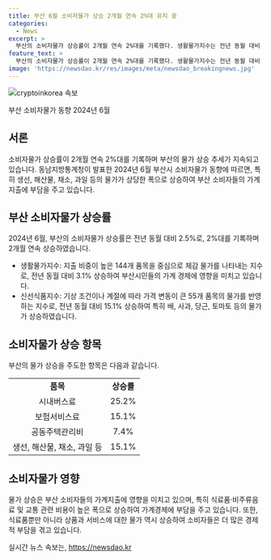 ```yaml
---
title: 부산 6월 소비자물가 상승 2개월 연속 2%대 유지 중
categories:
  - News
excerpt: >
  부산의 소비자물가 상승률이 2개월 연속 2%대를 기록했다. 생활물가지수는 전년 동월 대비 3.1% 상승했고, 신선식품지수는 15.1% 상승했다. 특히 배와 사과의 가격이 상승하여 이를 주도했다. 식료품·비주류음료와 교통의 가격도 상승하며, 농산물과 석유류 등의 상품과 공공서비스, 개인서비스 등의 서비스도 상승했다.
feature_text: >
  부산의 소비자물가 상승률이 2개월 연속 2%대를 기록했다. 생활물가지수는 전년 동월 대비 3.1% 상승했고, 신선식품지수는 15.1% 상승했다. 특히 배와 사과의 가격이 상승하여 이를 주도했다. 식료품·비주류음료와 교통의 가격도 상승하며, 농산물과 석유류 등의 상품과 공공서비스, 개인서비스 등의 서비스도 상승했다.
image: 'https://newsdao.kr/res/images/meta/newsdao_breakingnews.jpg'
---
```


<p><img src="https://newsdao.kr/res/images/meta/newsdao_breakingnews.jpg" alt="cryptoinkorea 속보" /></p>

<p>부산 소비자물가 동향 2024년 6월</p>

<h2 data-ke-size="size26">서론</h2>

<p>소비자물가 상승률이 2개월 연속 2%대를 기록하며 부산의 물가 상승 추세가 지속되고 있습니다. 동남지방통계청이 발표한 2024년 6월 부산시 소비자물가 동향에 따르면, 특히 생선, 해산물, 채소, 과일 등의 물가가 상당한 폭으로 상승하여 부산 소비자들의 가계지출에 부담을 주고 있습니다.</p>

<h2 data-ke-size="size26">부산 소비자물가 상승률</h2>

<p>2024년 6월, 부산의 소비자물가 상승률은 전년 동월 대비 2.5%로, 2%대를 기록하며 2개월 연속 상승하였습니다.</p>

<ul>
  <li>생활물가지수: 지출 비중이 높은 144개 품목을 중심으로 체감 물가를 나타내는 지수로, 전년 동월 대비 3.1% 상승하여 부산시민들의 가계 경제에 영향을 미치고 있습니다.</li>
  <li>신선식품지수: 기상 조건이나 계절에 따라 가격 변동이 큰 55개 품목의 물가를 반영하는 지수로, 전년 동월 대비 15.1% 상승하여 특히 배, 사과, 당근, 토마토 등의 물가가 상승하였습니다.</li>
</ul>

<h2 data-ke-size="size26">소비자물가 상승 항목</h2>

<p>부산의 물가 상승을 주도한 항목은 다음과 같습니다.</p>

<table>
  <tr>
    <td style="text-align: center; height: 17px;"><b>품목</b></td>
    <td style="text-align: center; height: 17px;"><b>상승률</b></td>
  </tr>
  <tr>
    <td style="text-align: center; height: 17px;">시내버스료</td>
    <td style="text-align: center; height: 17px;">25.2%</b></td>
  </tr>
  <tr>
    <td style="text-align: center; height: 17px;">보험서비스료</td>
    <td style="text-align: center; height: 17px;">15.1%</td>
  </tr>
  <tr>
    <td style="text-align: center; height: 17px;">공동주택관리비</td>
    <td style="text-align: center; height: 17px;">7.4%</td>
  </tr>
  <tr>
    <td style="text-align: center; height: 17px;">생선, 해산물, 채소, 과일 등</td>
    <td style="text-align: center; height: 17px;">15.1%</td>
  </tr>
</table>

<h2 data-ke-size="size26">소비자물가 영향</h2>

<p>물가 상승은 부산 소비자들의 가계지출에 영향을 미치고 있으며, 특히 식료품·비주류음료 및 교통 관련 비용이 높은 폭으로 상승하여 가계경제에 부담을 주고 있습니다. 또한, 식료품뿐만 아니라 상품과 서비스에 대한 물가 역시 상승하여 소비자들은 더 많은 경제적 부담을 겪고 있습니다.</p>
실시간 뉴스 속보는, <a href="https://newsdao.kr" rel="dofollow">https://newsdao.kr</a>


